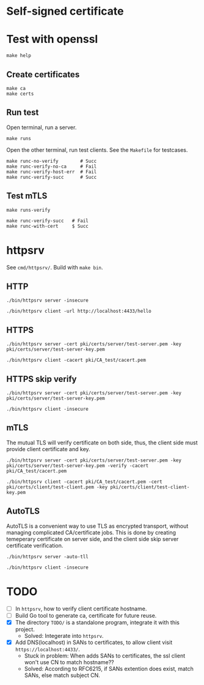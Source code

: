 Self-signed certificate
===================================

# Test with openssl

```shell
make help
```

## Create certificates

```shell=
make ca
make certs
```

## Run test

Open terminal, run a server.

```shell=
make runs
```

Open the other terminal, run test clients. See the `Makefile` for testcases.

```shell=
make runc-no-verify        # Succ
make runc-verify-no-ca     # Fail
make runc-verify-host-err  # Fail
make runc-verify-succ      # Succ
```

## Test mTLS

```shell=
make runs-verify
```

```shell=
make runc-verify-succ   # Fail
make runc-with-cert     $ Succ
```

# httpsrv

See `cmd/httpsrv/`. Build with `make bin`.

## HTTP

```shell=
./bin/httpsrv server -insecure

./bin/httpsrv client -url http://localhost:4433/hello
```


## HTTPS

```shell=
./bin/httpsrv server -cert pki/certs/server/test-server.pem -key pki/certs/server/test-server-key.pem

./bin/httpsrv client -cacert pki/CA_test/cacert.pem 
```

## HTTPS skip verify

```shell=
./bin/httpsrv server -cert pki/certs/server/test-server.pem -key pki/certs/server/test-server-key.pem

./bin/httpsrv client -insecure
```

## mTLS

The mutual TLS will verify certificate on both side, thus, the client side must provide client certificate and key.

```shell=
./bin/httpsrv server -cert pki/certs/server/test-server.pem -key pki/certs/server/test-server-key.pem -verify -cacert pki/CA_test/cacert.pem

./bin/httpsrv client -cacert pki/CA_test/cacert.pem -cert pki/certs/client/test-client.pem -key pki/certs/client/test-client-key.pem
```

## AutoTLS

AutoTLS is a convenient way to use TLS as encrypted transport, without managing complicated CA/certificate jobs. This is done by creating temeperary certificate on server side, and the client side skip server certificate verification.

```shell=
./bin/httpsrv server -auto-tll

./bin/httpsrv client -insecure
```

# TODO

- [ ] In `httpsrv`, how to verify client certificate hostname.
- [ ] Build Go tool to generate ca, certificate for future reuse.
- [X] The directory `TODO/` is a standalone program, integrate it with this project.
    + Solved: Integerate into `httpsrv`.
- [X] Add DNS(localhost) in SANs to certificates, to allow client visit `https://localhost:4433/`.
    + Stuck in problem: When adds SANs to certificates, the ssl client won't use CN to match hostname??
    + Solved: According to RFC6215, if SANs extention does exist, match SANs, else match subject CN.


